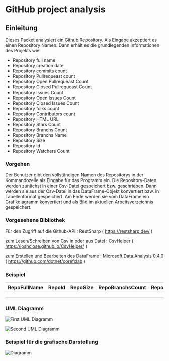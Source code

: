 # GitHub project analysis

## Einleitung

Dieses Packet analysiert ein Github Repository. Als Eingabe akzeptiert es einen Repository Namen. Dann erhält es die grundlegenden Informationen des Projekts wie:
+ Repository full name
+ Repository  creation date
+ Repository  commits count
+ Repository  Pullrequeast count
+ Repository  Open Pullrequeast Count
+ Repository  Closed Pullrequeast Count
+ Repository  Issues Count
+ Repository  Open Issues Count
+ Repository  Closed Issues Count
+ Repository  folks count
+ Repository  Contributors count
+ Repository  HTML URL
+ Repository  Stars Count
+ Repository  Branchs Count
+ Repository  Branchs Name
+ Repository  Size
+ Repository  Id 
+ Repository Watchers Count

###   Vorgehen

Der Benutzer gibt den vollständigen Namen des Repositorys in der Kommandozeile als Eingabe für das Programm ein. Die Repository-Daten werden zunächst in einer Csv-Datei gespeichert bzw. geschrieben. Dann werden sie aus der Csv-Datei in das DataFrame-Objekt konvertiert bzw. in Tabellenformat gespeichert. Am Ende werden sie vom DataFrame ein Grafikdiagramm konvertiert und als Bild im aktuellen Arbeitsverzeichnis gespeichert.

### Vorgesehene Bibliothek

Für den Zugriff auf die Github-API : RestSharp  ( https://restsharp.dev/ )

zum Lesen/Schreiben von Csv in oder aus Datei : CsvHelper ( https://joshclose.github.io/CsvHelper/ )

zum Erstellen und Bearbeiten des DataFrame : Microsoft.Data.Analysis 0.4.0 ( https://github.com/dotnet/corefxlab )




### Beispiel

<!--more-->
|RepoFullName|RepoId|RepoSize|RepoBranchsCount|RepoCreationDate|RepoCommitsCount|RepoOpenPullRequeastCount|RepoClosedPullRequeastCount|RepoOpenIssuesCount|RepoClosedIssuesCount|RepoFolksCount|RepoContrubutorsCount |RepoUrl|RepoStarsCount|
| ------------ | ------------ | ------------ | ------------ | ------------ | ------------ | ------------ | ------------ |--------|----|----|-------|---|---|
|   |   |   |   |   |   |   |   |   |   | |  |
|   |   |   |   |   |   |   |   |   |   | |  |
|   |   |   |   |   |   |   |   |   |   | |  |

### UML Diagramm
![First UML Diagramm](https://www.planttext.com/api/plantuml/img/dLLTIyCm57tFhxYFEkaVc6Ee4zt0Zp4H7qH6R2zRC4jcSYles7ytMLVMPebJNqgRSt9oppc1iZDBt52va8pbabiBruBcvUlvU3H4kKIpOd02AqSYaQyDya8h-GbRra0AL0Ih6T8fW7NFTHScQ6aBi9DGxkYurykr8ctwVROJXf4YmQNumchdqN4NFhGe65lNSqrmgIyvyLjTe6IRiKR5zkZjoKAHNuQhKihf7LzW4zuWGrh8wQEHq4IW-q16g9bdL6ymS4u9Y-avfOdSpFWN6ZlGfGfemdjtf2jjtcoUnfyuvVEen8RXl0VcnqRdQArsjVXiaMh01NOZBFNyT-6--pwvlLtGoR8WoA0VoBAiitzSSuuBmrK-3wge5d_AegPiYh4jYWjJ-5oVNzfrxqwA-gxWflDWD1y2C9QGghC8_IGJYMZKquxTZPlWU-ckVZkO1f3Evdw9wbV4WTGMY_zeGYhmY6YIsoedi1njgC5frXHBgz5LIjaN5WqwsLXAgVOnijPXxSQgjL_bMr4FrNM8jLCwMD81MgkVdRTeDHNyXrOYUhwGCC9a5v7zZ9sXAjo_vni0)


![Second UML Diagramm](https://www.planttext.com/api/plantuml/img/fPJHQeCm58RlprCSs8rIV04dqewoTR11wRe7IFNCocAo9P7HETzzKH6rDMMmE-Fv_-_yEOd2KXkcJ5bmW8GphV4XDvloiAEF5HECdxv9GGK5ouNdGzrhDg-QrAeqHn8cJvZ9fQW0RYeBi-jQ4Kkbu2TiQ5bvQDHOPMHkwp345wDoaI4WB6P9dXz5YHH6gZYUav1dv3k97kI7JPTZryL6X7udTWzopGoxLwoW2d21VRvfgKk6gDjyEBoFeZLHoid6iEPLcku7avVQfn2VScsYVUoxR3NWA4pECgie_fzbhTZNcDYcUMk58zFWiVcQB1UZsIgPaDPIsTEpaoRJ5pm_RBVMh1js3EUJlLDC94Sdf2kFCOFXMQR46o82JA7RalCTVPQaZPCyqepnPrPtZqUjhSY9xyf_8rz-AnW4Fp7ENkjvTJ0zVuSecDoVwwBnngxrTCrwtkCQtTKiCtUaEuqbYTJ-Stu1)

### Beispiel für die grafische Darstellung
![Diagramm](https://user-images.githubusercontent.com/66778493/124915997-756ba280-dff2-11eb-97c5-c6a2523085b8.png)



